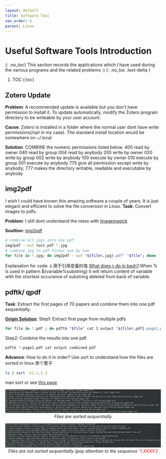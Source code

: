 ```yaml
---
layout: default
title: Software Tool
nav_order: 6
parent: Linux
---
```

# Useful Software Tools Introduction
{: .no_toc}
This section records the applications which I have used during the various programs and the related problems :)
{: .no_toc .text-delta }
1. TOC
{:toc}
## Zotero Update
**Problem**: A recommended update is available but you don't have permission to install it. To update automatically, modify the Zotero program directory to be writeable by your user account.

**Cause**: Zotero is installed in a folder where the normal user dont have write permissions(/opt in my case). The standard install location would be somewhere on ~/.local 

**Solution**: COMBINE the numeric permissions listed below.
400 read by owner
040 read by group
004 read by anybody
200 write by owner
020 write by group
002 write by anybody
100 execute by owner
010 execute by group
001 execute by anybody
775 give all permission except write by anybody; 777 makes the directory writable, readable and executable by anybody

## img2pdf
I wish I could have known this amazing software a couple of years. It is just elegant and efficient to solve the file conversion in Linux.
**Task**: Convert images to pdfs.

**Problem**: I still dont understand the mess with [Imagemagick](https://stackoverflow.com/questions/52998331/imagemagick-security-policy-pdf-blocking-conversion)

**Soultion**: [img2pdf](https://askubuntu.com/questions/246647/convert-a-directory-of-jpeg-files-to-a-single-pdf-document)
```sh
# combine all jpgs into one pdf
img2pdf --out test.pdf *.jpg
# combine jpg to pdf format one by one
for file in *.jpg; do img2pdf --out "${file%.jpg}.pdf" "$file"; done
```
Explanation for code: `$` 用于引用变量的值
[What does `%` do in bash?](https://superuser.com/questions/1119290/what-does-do-in-linux-shell-strings):When % is used in pattern ${variable%substring} it will return content of variable with the shortest occurance of substring deleted from back of variable.

## pdftk/ qpdf
**Task**: Extract the first pages of 70 papers and combine them into one pdf sequentially.

[**Origin Solution**](https://superuser.com/questions/207414/extract-first-page-from-multiple-pdfs): 
Step1: Extract first page from multiple pdfs
```sh
for file in *.pdf ; do pdftk "$file" cat 1 output "${file%.pdf}-page1.pdf" ; done
```
Step2: Combine the results into one pdf
```sh
pdftk *-page1.pdf cat output combined.pdf
```
**Advance**: How to do it in order?
Use sort to understand how the files are sorted in linux.举个栗子
```sh
ls | sort -k1.1,1.3
```
man sort or see [this page](https://stackoverflow.com/questions/6297906/linux-sort-only-by-the-first-letter-of-each-line) 
<p align = "center">
<img src="/assets/image/sort-right.png" alt="hi" class="inline"/>
<em>Files are sorted sequentially</em>
</p>

<p align = "center">
<img src="/assets/image/sort-wrong.png" alt="hi" class="inline"/>
<em>Files are not sorted sequentially (pay attention to the sequence <span style="color:red">'1.XXXX'</span>)</em>
</p>



